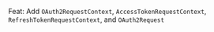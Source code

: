 Feat: Add `OAuth2RequestContext`, `AccessTokenRequestContext`, `RefreshTokenRequestContext`, and `OAuth2Request`